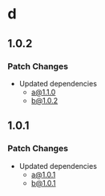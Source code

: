 # d

## 1.0.2

### Patch Changes

- Updated dependencies
  - a@1.1.0
  - b@1.0.2

## 1.0.1

### Patch Changes

- Updated dependencies
  - a@1.0.1
  - b@1.0.1
